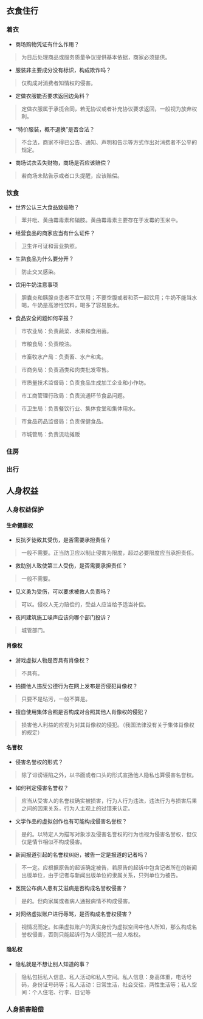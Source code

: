## 衣食住行
### 着衣
- 商场购物凭证有什么作用？
> 为日后处理商品或服务质量争议提供基本依据，商家必须提供。

- 服装非主要成分没有标识，构成欺诈吗？
> 仅构成对消费者知情权的侵害。

- 定做衣服能否要求返回边角料？
> 定做衣服属于承揽合同，若无协议或者补充协议要求返回，一般视为放弃权利。

- “特价服装，概不退换”是否合法？
> 不合法，商家不得已公告、通知、声明和告示等方式作出对消费者不公平的规定。

- 商场试衣丢失财物，商场是否应该赔偿？
> 若商场未贴告示或者口头提醒，应该赔偿。

### 饮食
- 世界公认三大食品致癌物？
> 苯并吡、黄曲霉毒素和硝胺。黄曲霉毒素主要存在于发霉的玉米中。

- 经营食品的商家应当有什么证件？
> 卫生许可证和营业执照。

- 生熟食品为什么要分开？
> 防止交叉感染。

- 饮用牛奶注意事项
> 胆囊炎和胰腺炎患者不宜饮用；不要空腹或者和茶一起饮用；牛奶不能当水喝，牛奶是高渗性饮料，喝多了容易脱水。

- 食品安全问题如何举报？
> 市农业局：负责蔬菜、水果和食用菌。

> 市粮食局：负责粮油。

> 市畜牧水产局：负责畜、水产和禽。

> 市商务局：负责酒类和肉类批发零售。

> 市质量技术监督局：负责食品生成加工企业和小作坊。

> 市工商管理行政局：负责流通环节食品问题。

> 市卫生局：负责餐饮行业、集体食堂和集体用水。

> 市食品药品监督局：负责保健食品。

> 市城管局：负责流动摊贩

### 住房
### 出行

## 人身权益
### 人身权益保护
#### 生命健康权
- 反抗歹徒致其受伤，是否需要承担责任？
> 一般不需要。正当防卫应以制止侵害为限度，超过必要限度应当承担责任。

- 救助别人致使第三人受伤，是否需要承担责任？
> 一般不需要。

- 见义勇为受伤，可以要求被救人负责吗？
> 可以。侵权人无力赔偿的，受益人应当给予适当补偿。

- 夜间建筑施工噪声应该向哪个部门投诉？
> 城管部门。

#### 肖像权
- 游戏虚拟人物是否具有肖像权？
> 不具有。

- 拍摄他人违反公德行为在网上发布是否侵犯肖像权？
> 只要不是玷污，一般不算是。

- 擅自使用集体合照是否构成对合照其他人肖像权的侵犯？
> 损害他人利益的应视为对其肖像权的侵犯。（我国法律没有关于集体肖像权的规定）

#### 名誉权
- 侵害名誉权的形式？
> 除了诽谤诬陷之外，以书面或者口头的形式宣扬他人隐私也算侵害名誉权。

- 如何判定侵害名誉权？
> 应当从受害人的名誉权确实被损害，行为人行为违法，违法行为与损害后果之间的因果关系，行为人主观上的过错来认定。

- 文学作品的虚拟创作也有可能构成侵害名誉权？
> 是的。以特定人为描写对象涉及侵害名誉权的行为也视为侵害名誉权，但仅仅是情节相似不构成侵害。

- 新闻报道引起的名誉权纠纷，被告一定是报道的记者吗？
> 不一定。应根据原告的起诉确定被告，若原告的起诉中包含记者所在的新闻出版单位，由于记者与新闻出版单位的隶属关系，只列单位为被告。

- 医院公布病人患有艾滋病是否构成名誉权侵害？
> 是的。但向家属或者病人通报病情不构成侵害。

- 对网络虚拟账户进行辱骂，是否构成名誉权侵害？
> 视情况而定。如果虚拟账户的真实身份为虚拟空间中他人所知，那么构成名誉权侵害，否则只能起诉行为人侵犯其一般人格权。

#### 隐私权
- 隐私就是不想让别人知道的事？
> 隐私包括私人信息、私人活动和私人空间。私人信息：身高体重，电话号码，身份证号码等；私人活动：日常生活，社会交往，两性生活等；私人空间：个人住宅、行李、日记等

### 人身损害赔偿

